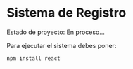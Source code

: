 <h1>Sistema de Registro</h1>

Estado de proyecto: En proceso...

Para ejecutar el sistema debes poner:

```npm install react```
